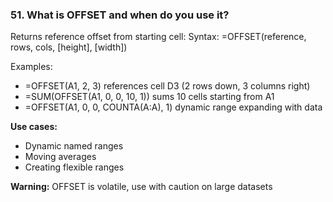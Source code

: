 ### 51. **What is OFFSET and when do you use it?**

Returns reference offset from starting cell:
Syntax: =OFFSET(reference, rows, cols, [height], [width])

Examples:

- =OFFSET(A1, 2, 3) references cell D3 (2 rows down, 3 columns right)
- =SUM(OFFSET(A1, 0, 0, 10, 1)) sums 10 cells starting from A1
- =OFFSET(A1, 0, 0, COUNTA(A:A), 1) dynamic range expanding with data

**Use cases:**

- Dynamic named ranges
- Moving averages
- Creating flexible ranges

**Warning:** OFFSET is volatile, use with caution on large datasets

